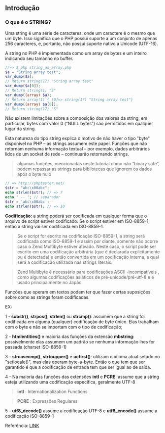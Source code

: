 ## Introdução

### O que é o STRING?

Uma string é uma série de caracteres, onde um caractere é o mesmo que um byte. Isso significa que o PHP possui suporte a um conjunto de apenas 256 caracteres, e, portanto, não possui suporte nativo a Unicode (UTF-16).

A string no PHP é implementada como um array de bytes e um inteiro indicando seu tamanho no buffer.

```php
//=> $ php string_as_array.php
$a = "String array test";
var_dump($a);
// Return string(17) "String array test"
var_dump($a[0]);
// Return string(1) "S"
var_dump((array) $a);
// Return array(1) { [0]=> string(17) "String array test"}
var_dump((array) $a[0]);
// Return string(17) "S"
```

Não existem limitações sobre a composição dos valores da string; em particular, bytes com valor 0 (“NULL bytes”) são permitidos em qualquer lugar da string.

Esta natureza do tipo string explica o motivo de não haver o tipo "byte" disponível no PHP – as strings assumem este papel. Funções que não retornam nenhuma informação textual – por exemplo, dados arbitrários lidos de um socket de rede – continuarão retornando strings.

>algumas funções, mencionadas neste tutorial como não “binary safe”, podem repassar as strings para bibliotecas que ignorem os dados após o byte nulo

```php
// => http://phptester.net/
$str = "abc\x00abc";
echo strlen($str); // => 7
echo ' -- '; // separador
$str = 'abc\x00abc';
echo strlen($str); // => 10
```

**Codificação:** a string poderá ser codificada em qualquer forma que o arquivo de script estiver codificado. Se o script estiver em ISO-8859-1, então a string vai ser codificada em ISO-8859-1.

> Se o script for escrito na codificação ISO-8859-1, a string será codificada como ISO-8859-1 e assim por diante, somente não ocorre caso o Zend Multibyte estiver ativado. Neste caso, o script pode ser escrito em uma codificação arbitrária (que é declarada explicitamente ou é detectada) e então convertida em um codificação interna, a qual será a codificação utilizada nas strings literais.

> Zend Multibyte é necessário para codificações ASCII -incompatíveis , como algumas codificações asiáticos de pré-unicode/pré-utf-8 e é usado principalmente no Japão

Funções que operam em textos podem ter que fazer certas suposições sobre como as strings foram codificadas.

EX:

1 - **substr()**, **strpos()**, **strlen()** ou **strcmp()**: assumem que a string foi codificada em alguma (qualquer) codificação de byte único. Elas trabalham com o byte e não se importam com o tipo de codificação;

2 -  **htmlentities()** e maioria das funções da extensão **mbstring**: possivelmente elas assumem um padrão se nenhuma informação lhes for passada (charset ISO-8859-1)

3 - **strcasecmp()**, **strtoupper()** e **ucfirst()**: utilizam o idioma atual setado no "setlocale()", mas elas operam byte-a-byte. Então o que tem que ser garantido é que a codificação de entrada tem que ser igual ao de saída.

4 - Na maioria das funções das extensões **intl** e **PCRE**: assume que a string esteja utilizando uma codificação específica, geralmente UTF-8

> **intl** : Internationalization Functions

> **PCRE** : Expressões Regulares

5 - **utf8_decode()** assume a codificação UTF-8 e **utf8_encode()** assume a codificação ISO-8859-1

Referência: [LINK](http://php.net/manual/pt_BR/language.types.string.php#language.types.string.details)
